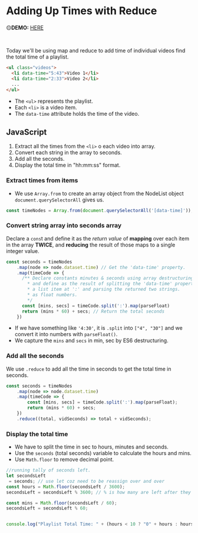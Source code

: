 # Adding Up Times with Reduce
🟡**DEMO:** [HERE](https://mitzelldone.github.io/JavaScript30/The%2030%20Projects/18%20-%20Adding%20Up%20Times%20with%20Reduce/index.html)

#

Today we'll be using map and reduce to add time of individual videos find the total time of a playlist.

```HTML
<ul class="videos">
  <li data-time="5:43">Video 1</li>
  <li data-time="2:33">Video 2</li>
  ...
</ul>
```

- The `<ul>` represents the playlist.
- Each `<li>` is a video item.
- The `data-time` attribute holds the time of the video.

## JavaScript

1. Extract all the times from the `<li>` o each video into array.
2. Convert each string in the array to seconds.
3. Add all the seconds.
4. Display the total time in "hh:mm:ss" format.

### Extract times from items

- We use `Array.from` to create an array object from the NodeList object `document.querySelectorAll` gives us.

```JavaScript
const timeNodes = Array.from(document.querySelectorAll('[data-time]'));
```

### Convert string array into seconds array

Declare a `cons`t and define it as the _return value_ of **mapping** over each item in the array **TWICE**, and **reducing** the result of those maps to a single integer value.

```JavaScript
const seconds = timeNodes
    .map(node => node.dataset.time) // Get the 'data-time' property.
    .map(timeCode => {
      /** Declare constants minutes & seconds using array destructuring.
        * and define as the result of splitting the 'data-time' property.
        * a list item at ':' and parsing the returned two strings.
        * as float numbers.
        */
      const [mins, secs] = timeCode.split(':').map(parseFloat)
      return (mins * 60) + secs; // Return the total seconds
    })
```

- If we have something like `'4:30'`, it is `.split` into `["4", "30"]` and we convert it into numbers with `parseFloat()`.
- We capture the `mins` and `secs` in min, sec by ES6 destructuring.

### Add all the seconds

We use `.reduce` to add all the time in seconds to get the total time in seconds.

```JavaScript
const seconds = timeNodes
    .map(node => node.dataset.time)
    .map(timeCode => {
        const [mins, secs] = timeCode.split(':').map(parseFloat);
        return (mins * 60) + secs;
    })
    .reduce((total, vidSeconds) => total + vidSeconds);
```

### Display the total time

- We have to split the time in sec to hours, minutes and seconds.
- Use the `seconds` (total seconds) variable to calculate the hours and mins.
- Use `Math.floor` to remove decimal point.

```JavaScript
//running tally of seconds left.
let secondsLeft
 = seconds; // use let coz need to be reassign over and over
const hours = Math.floor(secondsLeft / 3600);
secondsLeft = secondsLeft % 3600; // % is how many are left after they've been evenly distributed.

const mins = Math.floor(secondsLeft / 60);
secondsLeft = secondsLeft % 60;


console.log("Playlist Total Time: " + (hours < 10 ? "0" + hours : hours) + ":" + (mins < 10 ? "0" + mins : mins) + ":" + (secondsLeft < 10 ? "0" + secondsLeft : secondsLeft)); // Playlist Total Time: 04:58:58
```
